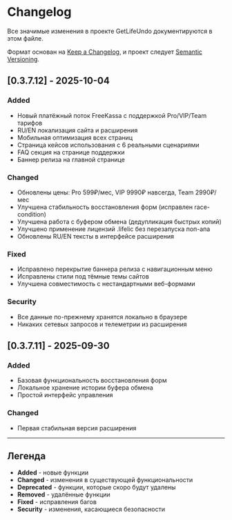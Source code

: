 # Changelog

Все значимые изменения в проекте GetLifeUndo документируются в этом файле.

Формат основан на [Keep a Changelog](https://keepachangelog.com/en/1.0.0/),
и проект следует [Semantic Versioning](https://semver.org/spec/v2.0.0.html).

## [0.3.7.12] - 2025-10-04

### Added
- Новый платёжный поток FreeKassa с поддержкой Pro/VIP/Team тарифов
- RU/EN локализация сайта и расширения
- Мобильная оптимизация всех страниц
- Страница кейсов использования с 6 реальными сценариями
- FAQ секция на странице поддержки
- Баннер релиза на главной странице

### Changed
- Обновлены цены: Pro 599₽/мес, VIP 9990₽ навсегда, Team 2990₽/мес
- Улучшена стабильность восстановления форм (исправлен race-condition)
- Улучшена работа с буфером обмена (дедупликация быстрых копий)
- Улучшено применение лицензий .lifelic без перезапуска поп-апа
- Обновлены RU/EN тексты в интерфейсе расширения

### Fixed
- Исправлено перекрытие баннера релиза с навигационным меню
- Исправлены стили под тёмные темы сайтов
- Улучшена совместимость с нестандартными веб-формами

### Security
- Все данные по-прежнему хранятся локально в браузере
- Никаких сетевых запросов и телеметрии из расширения

## [0.3.7.11] - 2025-09-30

### Added
- Базовая функциональность восстановления форм
- Локальное хранение истории буфера обмена
- Простой интерфейс управления

### Changed
- Первая стабильная версия расширения

---

## Легенда

- **Added** - новые функции
- **Changed** - изменения в существующей функциональности  
- **Deprecated** - функции, которые скоро будут удалены
- **Removed** - удалённые функции
- **Fixed** - исправления багов
- **Security** - изменения, касающиеся безопасности
